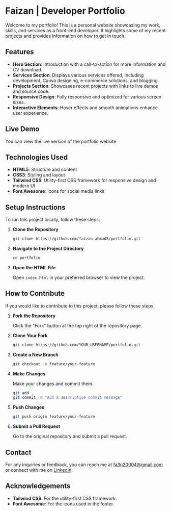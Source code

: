 # Faizan | Developer Portfolio

Welcome to my portfolio! This is a personal website showcasing my work, skills, and services as a front-end developer. It highlights some of my recent projects and provides information on how to get in touch.

## Features

- **Hero Section**: Introduction with a call-to-action for more information and CV download.
- **Services Section**: Displays various services offered, including development, Canva designing, e-commerce solutions, and blogging.
- **Projects Section**: Showcases recent projects with links to live demos and source code.
- **Responsive Design**: Fully responsive and optimized for various screen sizes.
- **Interactive Elements**: Hover effects and smooth animations enhance user experience.

## Live Demo

You can view the live version of the portfolio website 

## Technologies Used

- **HTML5**: Structure and content
- **CSS3**: Styling and layout
- **Tailwind CSS**: Utility-first CSS framework for responsive design and modern UI
- **Font Awesome**: Icons for social media links

## Setup Instructions

To run this project locally, follow these steps:

1. **Clone the Repository**

    ```bash
    git clone https://github.com/faizan-ahmad5/portfolio.git
    ```

2. **Navigate to the Project Directory**

    ```bash
    cd portfolio
    ```

3. **Open the HTML File**

    Open `index.html` in your preferred browser to view the project.

## How to Contribute

If you would like to contribute to this project, please follow these steps:

1. **Fork the Repository**

    Click the "Fork" button at the top right of the repository page.

2. **Clone Your Fork**

    ```bash
    git clone https://github.com/YOUR_USERNAME/portfolio.git
    ```

3. **Create a New Branch**

    ```bash
    git checkout -b feature/your-feature
    ```

4. **Make Changes**

    Make your changes and commit them.

    ```bash
    git add .
    git commit -m "Add a descriptive commit message"
    ```

5. **Push Changes**

    ```bash
    git push origin feature/your-feature
    ```

6. **Submit a Pull Request**

    Go to the original repository and submit a pull request.

## Contact

For any inquiries or feedback, you can reach me at [fa3n20004@gmail.com](mailto:fa3n20004@gmail.com) or connect with me on [LinkedIn](https://www.linkedin.com/in/faizan-ahmad-khan5/).


## Acknowledgements

- **Tailwind CSS**: For the utility-first CSS framework.
- **Font Awesome**: For the icons used in the footer.
